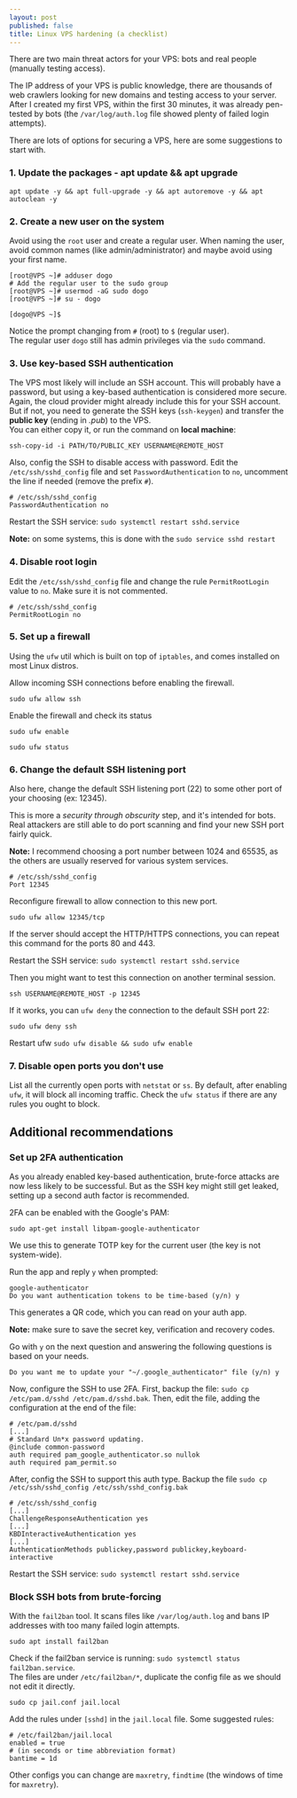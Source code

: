 ```yaml
---
layout: post
published: false
title: Linux VPS hardening (a checklist) 
---
```


There are two main threat actors for your VPS: bots and real people (manually testing access).   

The IP address of your VPS is public knowledge, there are thousands of web crawlers looking for new domains and testing access to your server. After I created my first VPS, within the first 30 minutes, it was already pen-tested by bots (the `/var/log/auth.log` file showed plenty of failed login attempts).

There are lots of options for securing a VPS, here are some suggestions to start with.

### 1. Update the packages - apt update && apt upgrade
```shell
apt update -y && apt full-upgrade -y && apt autoremove -y && apt autoclean -y
```

### 2. Create a new user on the system
Avoid using the `root` user and create a regular user. When naming the user, avoid common names (like admin/administrator) and maybe avoid using your first name. 
```
[root@VPS ~]# adduser dogo
# Add the regular user to the sudo group
[root@VPS ~]# usermod -aG sudo dogo
[root@VPS ~]# su - dogo

[dogo@VPS ~]$
```
Notice the prompt changing from `#` (root) to `$` (regular user).   
The regular user `dogo` still has admin privileges via the `sudo` command.

### 3. Use key-based SSH authentication
The VPS most likely will include an SSH account. This will probably have a password, but using a key-based authentication is considered more secure.    
Again, the cloud provider might already include this for your SSH account. But if not, you need to generate the SSH keys (`ssh-keygen`) and transfer the **public key** (ending in *.pub*) to the VPS.    
You can either copy it, or run the command on **local machine**:
```shell
ssh-copy-id -i PATH/TO/PUBLIC_KEY USERNAME@REMOTE_HOST
```

Also, config the SSH to disable access with password. Edit the `/etc/ssh/sshd_config` file and set `PasswordAuthentication` to `no`, uncomment the line if needed (remove the prefix `#`).

```shell
# /etc/ssh/sshd_config
PasswordAuthentication no
```

Restart the SSH service: `sudo systemctl restart sshd.service`

**Note:** on some systems, this is done with the `sudo service sshd restart`

### 4. Disable root login 
Edit the `/etc/ssh/sshd_config` file and change the rule `PermitRootLogin` value to `no`. Make sure it is not commented.

```shell
# /etc/ssh/sshd_config
PermitRootLogin no
```

### 5. Set up a firewall
Using the `ufw` util which is built on top of `iptables`, and comes installed on most Linux distros. 

Allow incoming SSH connections before enabling the firewall.
```shell
sudo ufw allow ssh
```
Enable the firewall and check its status
```shell
sudo ufw enable

sudo ufw status
```

### 6. Change the default SSH listening port
Also here, change the default SSH listening port (22) to some other port of your choosing (ex: 12345). 

This is more a *security through obscurity* step, and it's intended for bots. Real attackers are still able to do port scanning and find your new SSH port fairly quick. 

**Note:** I recommend choosing a port number between 1024 and 65535, as the others are usually reserved for various system services.

```shell
# /etc/ssh/sshd_config
Port 12345
```

Reconfigure firewall to allow connection to this new port.
```shell
sudo ufw allow 12345/tcp
```

If the server should accept the HTTP/HTTPS connections, you can repeat this command for the ports 80 and 443.

Restart the SSH service: `sudo systemctl restart sshd.service`

Then you might want to test this connection on another terminal session.
```shell
ssh USERNAME@REMOTE_HOST -p 12345
```

If it works, you can `ufw deny` the connection to the default SSH port 22:
```shell
sudo ufw deny ssh
```

Restart ufw `sudo ufw disable && sudo ufw enable`

### 7. Disable open ports you don't use
List all the currently open ports with `netstat` or `ss`.
By default, after enabling `ufw`, it will block all incoming traffic. Check the `ufw status` if there are any rules you ought to block.

## Additional recommendations
### Set up 2FA authentication
As you already enabled key-based authentication, brute-force attacks are now less likely to be successful. But as the SSH key might still get leaked, setting up a second auth factor is recommended.

2FA can be enabled with the Google's PAM:
```
sudo apt-get install libpam-google-authenticator
```
We use this to generate TOTP key for the current user (the key is not system-wide).

Run the app and reply `y` when prompted:
```shell
google-authenticator
Do you want authentication tokens to be time-based (y/n) y
```
This generates a QR code, which you can read on your auth app.

**Note:** make sure to save the secret key, verification and recovery codes. 

Go with `y` on the next question and answering the following questions is based on your needs.
```shell
Do you want me to update your "~/.google_authenticator" file (y/n) y
```

Now, configure the SSH to use 2FA. First, backup the file: `sudo cp /etc/pam.d/sshd /etc/pam.d/sshd.bak`. Then, edit the file, adding the configuration at the end of the file:
```shell
# /etc/pam.d/sshd
[...]
# Standard Un*x password updating.
@include common-password
auth required pam_google_authenticator.so nullok
auth required pam_permit.so
```
After, config the SSH to support this auth type. Backup the file `sudo cp /etc/ssh/sshd_config /etc/ssh/sshd_config.bak`
```shell
# /etc/ssh/sshd_config
[...]
ChallengeResponseAuthentication yes
[...]
KBDInteractiveAuthentication yes
[...]
AuthenticationMethods publickey,password publickey,keyboard-interactive
```
Restart the SSH service: `sudo systemctl restart sshd.service`

### Block SSH bots from brute-forcing
With the `fail2ban` tool. It scans files like `/var/log/auth.log` and bans IP addresses with too many failed login attempts.

```shell
sudo apt install fail2ban
```
Check if the fail2ban service is running: `sudo systemctl status fail2ban.service`.   
The files are under `/etc/fail2ban/*`, duplicate the config file as we should not edit it directly.
```shell
sudo cp jail.conf jail.local
```
Add the rules under `[sshd]` in the `jail.local` file. Some suggested rules:
```shell
# /etc/fail2ban/jail.local
enabled = true
# (in seconds or time abbreviation format)
bantime = 1d
```
Other configs you can change are `maxretry`, `findtime` (the windows of time for `maxretry`).


